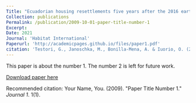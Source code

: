 ```yaml
---
Title: "Ecuadorian housing resettlements five years after the 2016 earthquake: A critical analysis"
Collection: publications
Permalink: /publication/2009-10-01-paper-title-number-1
Excerpt: 
Date: 2021
Journal: 'Habitat International'
Paperurl: 'http://academicpages.github.io/files/paper1.pdf'
citation: 'Testori, G., Janoschka, M., Bonilla-Mena, A. & Iuorio, O. (2009). &quot;Paper Title Number 1.&quot; <i>Journal 1</i>. 1(1).'
---
```

This paper is about the number 1. The number 2 is left for future work.

[Download paper here](http://academicpages.github.io/files/paper1.pdf)

Recommended citation: Your Name, You. (2009). "Paper Title Number 1." <i>Journal 1</i>. 1(1).
